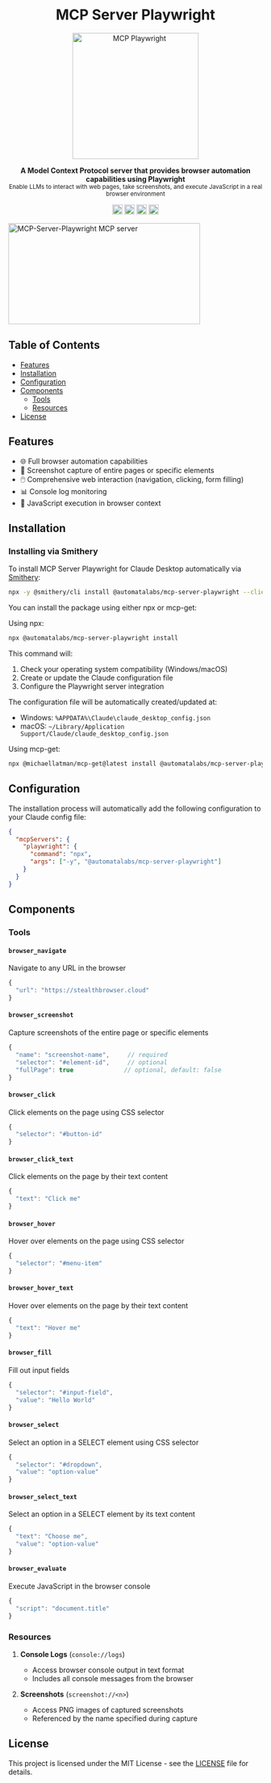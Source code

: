<h1 align="center">MCP Server Playwright</h1>
<p align="center">
  <a href="https://www.automatalabs.io"><img alt="MCP Playwright" src="https://automatalabs.io/icon.svg" height="250"/></a>
</p>
<p align="center">
  <b>A Model Context Protocol server that provides browser automation capabilities using Playwright</b></br>
  <sub>Enable LLMs to interact with web pages, take screenshots, and execute JavaScript in a real browser environment</sub>
</p>

<p align="center">
  <a href="https://www.npmjs.com/package/@automatalabs/mcp-server-playwright"><img alt="NPM Version" src="https://img.shields.io/npm/v/@automatalabs/mcp-server-playwright.svg" height="20"/></a>
  <a href="https://npmcharts.com/compare/@automatalabs/mcp-server-playwright?minimal=true"><img alt="Downloads per month" src="https://img.shields.io/npm/dm/@automatalabs/mcp-server-playwright.svg" height="20"/></a>
  <a href="https://github.com/Automata-Labs-team/MCP-Server-Playwright/blob/main/LICENSE"><img alt="License" src="https://img.shields.io/github/license/Automata-Labs-team/MCP-Server-Playwright.svg" height="20"/></a>
  <a href="https://smithery.ai/server/@automatalabs/mcp-server-playwright"><img alt="Smithery Installs" src="https://smithery.ai/badge/@automatalabs/mcp-server-playwright" height="20"/></a>
</p>

<a href="https://glama.ai/mcp/servers/9q4zck8po5"><img width="380" height="200" src="https://glama.ai/mcp/servers/9q4zck8po5/badge" alt="MCP-Server-Playwright MCP server" /></a>

## Table of Contents

- [Features](#features)
- [Installation](#installation)
- [Configuration](#configuration)
- [Components](#components)
  - [Tools](#tools)
  - [Resources](#resources)
- [License](#license)

## Features

- 🌐 Full browser automation capabilities
- 📸 Screenshot capture of entire pages or specific elements
- 🖱️ Comprehensive web interaction (navigation, clicking, form filling)
- 📊 Console log monitoring
- 🔧 JavaScript execution in browser context

## Installation

### Installing via Smithery

To install MCP Server Playwright for Claude Desktop automatically via [Smithery](https://smithery.ai/server/@automatalabs/mcp-server-playwright):

```bash
npx -y @smithery/cli install @automatalabs/mcp-server-playwright --client claude
```

You can install the package using either npx or mcp-get:

Using npx:

```bash
npx @automatalabs/mcp-server-playwright install
```

This command will:

1. Check your operating system compatibility (Windows/macOS)
2. Create or update the Claude configuration file
3. Configure the Playwright server integration

The configuration file will be automatically created/updated at:

- Windows: `%APPDATA%\Claude\claude_desktop_config.json`
- macOS: `~/Library/Application Support/Claude/claude_desktop_config.json`

Using mcp-get:

```bash
npx @michaellatman/mcp-get@latest install @automatalabs/mcp-server-playwright
```

## Configuration

The installation process will automatically add the following configuration to your Claude config file:

```json
{
  "mcpServers": {
    "playwright": {
      "command": "npx",
      "args": ["-y", "@automatalabs/mcp-server-playwright"]
    }
  }
}
```

## Components

### Tools

#### `browser_navigate`

Navigate to any URL in the browser

```javascript
{
  "url": "https://stealthbrowser.cloud"
}
```

#### `browser_screenshot`

Capture screenshots of the entire page or specific elements

```javascript
{
  "name": "screenshot-name",     // required
  "selector": "#element-id",     // optional
  "fullPage": true              // optional, default: false
}
```

#### `browser_click`

Click elements on the page using CSS selector

```javascript
{
  "selector": "#button-id"
}
```

#### `browser_click_text`

Click elements on the page by their text content

```javascript
{
  "text": "Click me"
}
```

#### `browser_hover`

Hover over elements on the page using CSS selector

```javascript
{
  "selector": "#menu-item"
}
```

#### `browser_hover_text`

Hover over elements on the page by their text content

```javascript
{
  "text": "Hover me"
}
```

#### `browser_fill`

Fill out input fields

```javascript
{
  "selector": "#input-field",
  "value": "Hello World"
}
```

#### `browser_select`

Select an option in a SELECT element using CSS selector

```javascript
{
  "selector": "#dropdown",
  "value": "option-value"
}
```

#### `browser_select_text`

Select an option in a SELECT element by its text content

```javascript
{
  "text": "Choose me",
  "value": "option-value"
}
```

#### `browser_evaluate`

Execute JavaScript in the browser console

```javascript
{
  "script": "document.title"
}
```

### Resources

1. **Console Logs** (`console://logs`)

   - Access browser console output in text format
   - Includes all console messages from the browser

2. **Screenshots** (`screenshot://<n>`)
   - Access PNG images of captured screenshots
   - Referenced by the name specified during capture

## License

This project is licensed under the MIT License - see the [LICENSE](https://github.com/Automata-Labs-team/MCP-Server-Playwright/blob/main/LICENSE) file for details.
